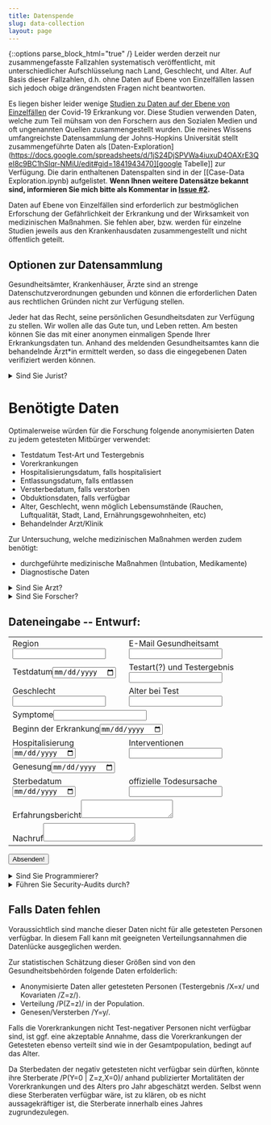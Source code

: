 ```yaml
---
title: Datenspende
slug: data-collection
layout: page
---
```

{::options parse_block_html="true" /}
Leider werden derzeit nur zusammengefasste Fallzahlen systematisch veröffentlicht, mit unterschiedlicher Aufschlüsselung nach Land, Geschlecht, und Alter.
Auf Basis dieser Fallzahlen, d.h. ohne Daten auf Ebene von Einzelfällen lassen sich jedoch obige drängendsten Fragen nicht beantworten.


Es liegen bisher leider wenige [Studien zu Daten auf der Ebene von Einzelfällen](2.2_Studien.html) der Covid-19 Erkrankung vor.
Diese Studien verwenden Daten, welche zum Teil mühsam von den Forschern aus den Sozialen Medien und oft ungenannten Quellen zusammengestellt wurden.
Die meines Wissens umfangreichste Datensammlung der Johns-Hopkins Universität stellt zusammengeführte Daten als [Daten-Exploration](https://docs.google.com/spreadsheets/d/1jS24DjSPVWa4iuxuD4OAXrE3QeI8c9BC1hSlqr-NMiU/edit#gid=1841943470][google Tabelle]] zur Verfügung. Die darin enthaltenen Datenspalten sind in der [[Case-Data Exploration.ipynb) aufgelistet.
**Wenn Ihnen weitere Datensätze bekannt sind, informieren Sie mich bitte als Kommentar in [Issue #2](https://github.com/gkappler/CausalCovid-19/issues/2).**


Daten auf Ebene von Einzelfällen sind erforderlich zur bestmöglichen Erforschung der Gefährlichkeit der Erkrankung und der Wirksamkeit von medizinischen Maßnahmen.
Sie fehlen aber, bzw. werden für einzelne Studien jeweils aus den Krankenhausdaten zusammengestellt und nicht öffentlich geteilt.


## Optionen zur Datensammlung

Gesundheitsämter, Krankenhäuser, Ärzte
sind an strenge Datenschutzverordnungen gebunden und können die erforderlichen Daten aus rechtlichen Gründen nicht zur Verfügung stellen.


Jeder hat das Recht, seine persönlichen Gesundheitsdaten zur Verfügung zu stellen.
Wir wollen alle das Gute tun, und Leben retten.
Am besten können Sie das mit einer anonymen einmaligen Spende Ihrer Erkrankungsdaten tun.
Anhand des meldenden Gesundheitsamtes kann die behandelnde Ärzt\*in ermittelt werden,
so dass die eingegebenen Daten verifiziert werden können.

<details><summary markdown="span">Sind Sie Jurist?</summary>
- Unter welcher Creative-Commons Lizenz sollten die Daten veröffentlicht werden.
- Sollte jede kommerzielle Nutzung der Daten ausgeschlossen werden?
- Wie kann unser Vorschlag verbessert werden, um alle datenschutzrechtlichen Vorgaben zu erfüllen und Bedenken zu berücksichtigen?
- Haben Hinterbliebenen das Recht, die Daten Ihrer verstorbenen Angehörigen mit einem Nachruf zu veröffentlichen?
- Unter welchen Umständen würden Sie eine Erkrankungs-Datenspende weiterempfehlen?
<div markdown="0">
	{% include comment_form.html subject="legal" %}
</div>
</details>

# Benötigte Daten
Optimalerweise würden für die Forschung folgende anonymisierten Daten zu jedem getesteten Mitbürger verwendet:
- Testdatum Test-Art und Testergebnis
- Vorerkrankungen
- Hospitalisierungsdatum, falls hospitalisiert
- Entlassungsdatum, falls entlassen
- Versterbedatum, falls verstorben
- Obduktionsdaten, falls verfügbar
- Alter, Geschlecht, wenn möglich Lebensumstände (Rauchen, Luftqualität, Stadt, Land, Ernährungsgewohnheiten, etc)
- Behandelnder Arzt/Klinik

Zur Untersuchung, welche medizinischen Maßnahmen werden zudem benötigt:
- durchgeführte medizinische Maßnahmen (Intubation, Medikamente)
- Diagnostische Daten


<details><summary markdown="span">Sind Sie Arzt?</summary>
- Welche diagnostischen Kennwerte und klinischen Maßnahmen sollten ausdrücklich erfragt werden?
- Unter welchen Umständen würden Sie eine Erkrankungs-Datenspende weiterempfehlen?
<div markdown="0">
	{% include comment_form.html subject="doctor" %}
</div>
</details>


<details><summary markdown="span">Sind Sie Forscher?</summary>
- Bräuchten Sie zusätzliche Daten für Ihre Forschung?
- Unter welchen Umständen würden Sie eine Erkrankungs-Datenspende weiterempfehlen?
<div markdown="0">
	{% include comment_form.html subject="researcher" %}
</div>
</details>


## Dateneingabe -- Entwurf:
  
<form method="POST" action="{{ site.staticman_data_url }}">
  <table>
  <input name="options[redirect]" type="hidden" value="https://gkappler.github.io/CausalCovid-19/">
  <!-- e.g. "2016-01-02-this-is-a-post" -->
  <input name="options[slug]" type="hidden" value="{{ page.slug }}">
  <tr><td><label>Region<input name="fields[date_test]" type="text"></label></td>
	  <td><label>E-Mail Gesundheitsamt<input name="fields[doctor]" type="email"></label></td></tr>
  <tr><td><label>Testdatum<input name="fields[date_test]" type="date"></label></td>
	  <td><label>Testart(?) und Testergebnis<input name="fields[test_result]" type="text"></label></td></tr>
  <tr><td><label>Geschlecht<input name="fields[gender]" type="numeric"></label></td>
      <td><label>Alter bei Test<input name="fields[age]" type="numeric"></label></td></tr>
  <tr><td colspan="2"><label>Symptome<input name="fields[symptoms]" type="text"></label></td></tr>
  <tr><td colspan="2"><label>Beginn der Erkrankung<input name="fields[disease_onset]" type="date"></label></td></tr>
  <tr><td><label>Hospitalisierung<input name="fields[date_hospital]" type="date"></label></td>
	  <td><label>Interventionen<input name="fields[interventions]" type="text"></label></td></tr>
  <tr><td colspan="2"><label>Genesung<input name="fields[date_recovered]" type="date"></label></td></tr>
  <tr><td><label>Sterbedatum<input name="fields[date_deceased]" type="date"></label></td>
      <td><label>offizielle Todesursache<input name="fields[cause_of_death]" type="text"></label></td></tr>
  <tr><td colspan="2"><label>Erfahrungsbericht<textarea name="fields[message]"></textarea></label></td></tr>
  <tr><td colspan="2"><label>Nachruf<textarea name="fields[obituary]"></textarea></label></td></tr>
  </table>
  <button type="submit">Absenden!</button>
</form>


<details><summary markdown="span">Sind Sie Programmierer?</summary>
- Wie würden Sie die technische Umsetzung dieses Projekts verbessern?
- Können Sie helfen?
<div markdown="0">
	{% include comment_form.html subject="programming" %}
</div>
</details>

<details><summary markdown="span">Führen Sie Security-Audits durch?</summary>
- Wie kann unser Vorschlag verbessert werden, um alle datenschutzrechtlichen Vorgaben zu erfüllen und Bedenken zu berücksichtigen?
<div markdown="0">
	{% include comment_form.html subject="data-security" %}
</div>
</details>


## Falls Daten fehlen
Voraussichtlich sind manche dieser Daten nicht für alle getesteten Personen verfügbar.
In diesem Fall kann mit geeigneten Verteilungsannahmen die Datenlücke ausgeglichen werden.

Zur statistischen Schätzung dieser Größen sind von den Gesundheitsbehörden folgende Daten erfolderlich:
- Anonymisierte Daten aller getesteten Personen (Testergebnis /X=x/ und Kovariaten /Z=z/).
- Verteilung /P(Z=z)/ in der Population.
- Genesen/Versterben /Y=y/.

Falls die Vorerkrankungen nicht Test-negativer Personen nicht verfügbar sind, ist ggf. eine akzeptable Annahme, dass die Vorerkrankungen der Getesteten ebenso verteilt sind wie in der Gesamtpopulation, bedingt auf das Alter.

Da Sterbedaten der negativ getesteten nicht verfügbar sein dürften, könnte ihre Sterberate /P(Y=0 | Z=z,X=0)/ anhand publizierter Mortalitäten der Vorerkrankungen und des Alters pro Jahr abgeschätzt werden.
Selbst wenn diese Sterberaten verfügbar wäre, ist zu klären, ob es nicht aussagekräftiger ist, die Sterberate innerhalb eines Jahres zugrundezulegen.
